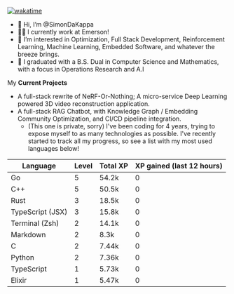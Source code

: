 
[![wakatime](https://wakatime.com/badge/user/50e6c678-94a9-4739-af51-360aeb113c51.svg)](https://wakatime.com/@50e6c678-94a9-4739-af51-360aeb113c51)

- 👋 Hi, I’m @SimonDaKappa
- 🧑‍💼 I currently work at Emerson!
- 👀 I’m interested in Optimization, Full Stack Development, Reinforcement Learning, Machine Learning, Embedded Software, and whatever the breeze brings.
- 🌱 I graduated with a B.S. Dual in Computer Science and Mathematics, with a focus in Operations Research and A.I

My **Current Projects** 
- A full-stack rewrite of NeRF-Or-Nothing; A micro-service Deep Learning powered 3D video reconstruction application.
- A full-stack RAG Chatbot, with Knowledge Graph / Embedding Community Optimization, and CI/CD pipeline integration.
  - (This one is private, sorry)
I've been coding for 4 years, trying to expose myself to as many technologies as possible. I've recently started to track all my progress, so see
a list with my most used languages below!

| Language | Level | Total XP | XP gained (last 12 hours) |
| --- | --- | --- | --- |
| Go | 5 | 54.2k | 0 |
| C++ | 5 | 50.5k | 0 |
| Rust | 3 | 18.5k | 0 |
| TypeScript (JSX) | 3 | 15.8k | 0 |
| Terminal (Zsh) | 2 | 14.1k | 0 |
| Markdown | 2 | 8.3k | 0 |
| C | 2 | 7.44k | 0 |
| Python | 2 | 7.36k | 0 |
| TypeScript | 1 | 5.73k | 0 |
| Elixir | 1 | 5.47k | 0 |